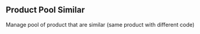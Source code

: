 Product Pool Similar
--------

Manage pool of product that are similar (same product with different code)
